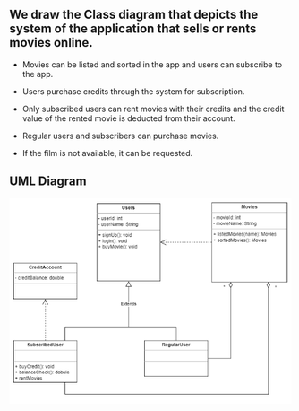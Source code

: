 ## We draw the Class diagram that depicts the system of the application that sells or rents movies online.

* Movies can be listed and sorted in the app and users can subscribe to the app.

* Users purchase credits through the system for subscription.

* Only subscribed users can rent movies with their credits and the credit value of the rented movie is deducted from their account.

* Regular users and subscribers can purchase movies.

* If the film is not available, it can be requested.

## UML Diagram
![Movies UML Diagram](./MoviesUML.png)

